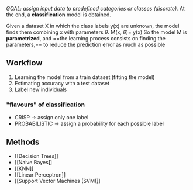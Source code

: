 _GOAL: assign input data to predefined categories or classes (discrete)._
At the end, a **classification** model is obtained. 

Given a dataset X in which the class labels y(x) are unknown, the model finds them combining x with parameters $\theta$.
M(x, $\theta$)= y(x)
So the model M is **parametrized**, and ==the learning process consists on finding the parameters,== to reduce the prediction error as much as possible

## Workflow
1. Learning the model from a train dataset (fitting the model)
2. Estimating accuracy with a test dataset
3. Label new individuals 

### "flavours" of classification
- CRISP -> assign only one label 
- PROBABILISTIC -> assign a probability for each possible label
## Methods
- [[Decision Trees]]
- [[Naive Bayes]]
- [[KNN]]
- [[Linear Perceptron]]
- [[Support Vector Machines (SVM)]]